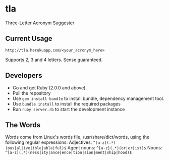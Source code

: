 tla
===

Three-Letter Acronym Suggester

Current Usage
-------------

```
http://tla.herokuapp.com/<your_acronym_here>
```

Supports 2, 3 and 4 letters. Sense guaranteed.

Developers
----------
* Go and get Ruby (2.0.0 and above)
* Pull the repository
* Use ```gem install bundle``` to install bundle, dependency management tool. 
* Use ```bundle install``` to install the required packages
* Run ```ruby server.rb``` to start the development instance

The Words
---------

Words come from Linux's words file, /usr/share/dict/words, using the following regular expressions:
Adjectives: ```^[a-z](.*)(ous|al|ive|ible|able|ful)$```
Agent nouns: ```^[a-z](.*)(or|er|ist)$```
Nouns: ```^[a-z](.*)(ness|ity|ance|ence|tion|sion|ment|ship|hood)$```
